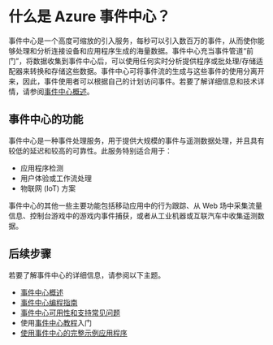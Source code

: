<properties
	pageTitle="什么是 Azure 事件中心？| Azure"
	description="Azure 事件中心概述和说明"
	services="event-hubs"
	documentationCenter=".net"
	authors="sethmanheim"
	manager="timlt"
	editor=""/>  


<tags
	ms.service="event-hubs"
	ms.workload="na"
	ms.tgt_pltfrm="na"
	ms.devlang="na"
	ms.topic="get-started-article"
	ms.date="08/17/2016"
	wacn.date="01/04/2017"
	ms.author="sethm"/>  


# 什么是 Azure 事件中心？

事件中心是一个高度可缩放的引入服务，每秒可以引入数百万的事件，从而使你能够处理和分析连接设备和应用程序生成的海量数据。事件中心充当事件管道“前门”，将数据收集到事件中心后，可以使用任何实时分析提供程序或批处理/存储适配器来转换和存储这些数据。事件中心可将事件流的生成与这些事件的使用分离开来，因此，事件使用者可以根据自己的计划访问事件。若要了解详细信息和技术详情，请参阅[事件中心概述](/documentation/articles/event-hubs-overview/)。

## 事件中心的功能

事件中心是一种事件处理服务，用于提供大规模的事件与遥测数据处理，并且具有较低的延迟和较高的可靠性。此服务特别适合用于：

- 应用程序检测
- 用户体验或工作流处理
- 物联网 (IoT) 方案

事件中心的其他一些主要功能包括移动应用中的行为跟踪、从 Web 场中采集流量信息、控制台游戏中的游戏内事件捕获，或者从工业机器或互联汽车中收集遥测数据。

## 后续步骤

若要了解事件中心的详细信息，请参阅以下主题。

- [事件中心概述](/documentation/articles/event-hubs-overview/)
- [事件中心编程指南](/documentation/articles/event-hubs-programming-guide/)
- [事件中心可用性和支持常见问题](/documentation/articles/event-hubs-faq/)
- 使用[事件中心教程]入门
- [使用事件中心的完整示例应用程序]

[事件中心教程]: /documentation/articles/event-hubs-csharp-ephcs-getstarted/
[使用事件中心的完整示例应用程序]: https://github.com/Azure-Samples/

<!---HONumber=Mooncake_Quality_Review_1230_2016-->